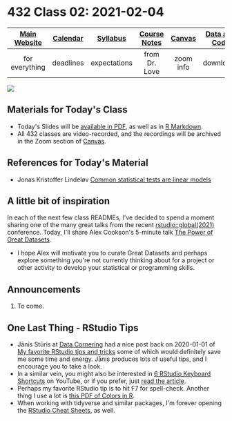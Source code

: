 # 432 Class 02: 2021-02-04

[Main Website](https://thomaselove.github.io/432/) | [Calendar](https://thomaselove.github.io/432/calendar.html) | [Syllabus](https://thomaselove.github.io/432-2021-syllabus/) | [Course Notes](https://thomaselove.github.io/432-notes/) | [Canvas](https://canvas.case.edu) | [Data and Code](https://github.com/THOMASELOVE/432-data) | [Sources](https://github.com/THOMASELOVE/432-2021/edit/master/references) | [Contact Us](https://thomaselove.github.io/432/contact.html)
:-----------: | :--------------: | :----------: | :---------: | :-------------: | :-----------: | :------------: | :-------------:
for everything | deadlines | expectations | from Dr. Love | zoom info | downloads | read/watch | need help?

![](https://github.com/THOMASELOVE/432-2021/blob/master/classes/class02/figures/tufte_2020-06-27.png)

## Materials for Today's Class

- Today's Slides will be [available in PDF](https://github.com/THOMASELOVE/432-2021/blob/master/classes/class01/432_2021_slides02.pdf), as well as in [R Markdown](https://github.com/THOMASELOVE/432-2021/blob/master/classes/class01/432_2021_slides02.Rmd).
- All 432 classes are video-recorded, and the recordings will be archived in the Zoom section of [Canvas](https://canvas.case.edu).

## References for Today's Material

- Jonas Kristoffer Lindeløv [Common statistical tests are linear models](https://lindeloev.github.io/tests-as-linear/)

## A little bit of inspiration

In each of the next few class READMEs, I've decided to spend a moment sharing one of the many great talks from the recent [rstudio::global(2021)](https://rstudio.com/resources/rstudioglobal-2021) conference. Today, I'll share Alex Cookson's 5-minute talk [The Power of Great Datasets](https://rstudio.com/resources/rstudioglobal-2021/the-power-of-great-datasets/). 

- I hope Alex will motivate you to curate Great Datasets and perhaps explore something you're not currently thinking about for a project or other activity to develop your statistical or programming skills. 

## Announcements

1. To come.

## One Last Thing - RStudio Tips

- Jānis Stūris at [Data Cornering](http://datacornering.com/) had a nice post back on 2020-01-01 of [My favorite RStudio tips and tricks](http://datacornering.com/my-favorite-rstudio-tips-and-tricks/) some of which would definitely save me some time and energy. Jānis produces lots of useful tips, and I encourage you to take a look.
- In a similar vein, you might also be interested in [6 RStudio Keyboard Shortcuts](https://www.youtube.com/watch?v=U373PGg8Y_0) on YouTube, or if you prefer, just [read the article](https://www.r-bloggers.com/2021/01/6-life-altering-rstudio-keyboard-shortcuts/).
- Perhaps my favorite RStudio tip is to hit F7 for spell-check. Another thing I use a lot is [this PDF of Colors in R](http://www.stat.columbia.edu/~tzheng/files/Rcolor.pdf).
- When working with tidyverse and similar packages, I'm forever opening the [RStudio Cheat Sheets](https://rstudio.com/resources/cheatsheets/), as well.
